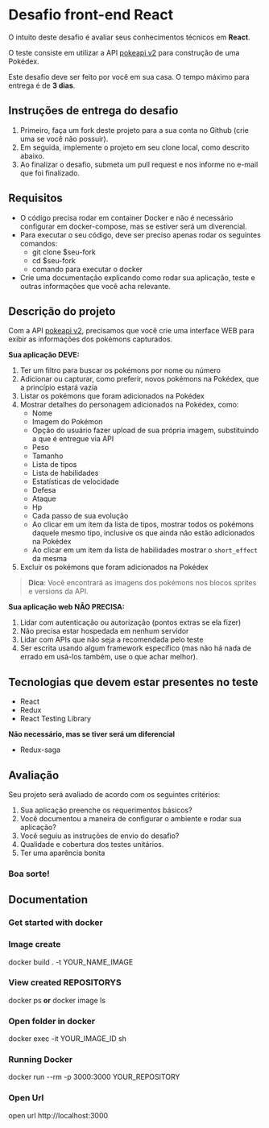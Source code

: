 # Desafio front-end React 

O intuito deste desafio é avaliar seus conhecimentos técnicos em **React**.

O teste consiste em utilizar a API [pokeapi v2](https://pokeapi.co/docsv2/#) para construção de uma Pokédex.

Este desafio deve ser feito por você em sua casa. O tempo máximo para entrega é de **3 dias**.

## Instruções de entrega do desafio

1. Primeiro, faça um fork deste projeto para a sua conta no Github (crie uma se você não possuir).
2. Em seguida, implemente o projeto em seu clone local, como descrito abaixo.
3. Ao finalizar o desafio, submeta um pull request e nos informe no e-mail que foi finalizado.

## Requisitos

- O código precisa rodar em container Docker e não é necessário configurar em docker-compose, mas se estiver será um diverencial.
- Para executar o seu código, deve ser preciso apenas rodar os seguintes comandos:
	- git clone \$seu-fork
	- cd \$seu-fork
	- comando para executar o docker
- Crie uma documentação explicando como rodar sua aplicação, teste e outras informações que você acha relevante.

## Descrição do projeto

Com a API [pokeapi v2](https://pokeapi.co/docsv2/#), precisamos que você crie uma interface WEB para exibir as informações dos pokémons capturados.

**Sua aplicação DEVE:**

1. Ter um filtro para buscar os pokémons por nome ou número
2. Adicionar ou capturar, como preferir, novos pokémons na Pokédex, que a princípio estará vazia
3. Listar os pokémons que foram adicionados na Pokédex
4. Mostrar detalhes do personagem adicionados na Pokédex, como:
    - Nome
    - Imagem do Pokémon
	- Opção do usuário fazer upload de sua própria imagem, substituindo a que é entregue via API
    - Peso
    - Tamanho
    - Lista de tipos
    - Lista de habilidades
    - Estatísticas de velocidade
    - Defesa
    - Ataque
    - Hp
    - Cada passo de sua evolução
    - Ao clicar em um item da lista de tipos, mostrar todos os pokémons daquele mesmo tipo, inclusive os que ainda não estão adicionados na Pokédex
    - Ao clicar em um item da lista de habilidades mostrar o `short_effect` da mesma
5. Excluir os pokémons que foram adicionados na Pokédex

> **Dica**: Você encontrará as imagens dos pokémons nos blocos sprites e versions da API.

**Sua aplicação web NÃO PRECISA:**

1. Lidar com autenticação ou autorização (pontos extras se ela fizer)
2. Não precisa estar hospedada em nenhum servidor
3. Lidar com APIs que não seja a recomendada pelo teste
4. Ser escrita usando algum framework específico (mas não há nada de errado em usá-los também, use o que achar melhor).

## Tecnologias que devem estar presentes no teste

- React
- Redux
- React Testing Library

**Não necessário, mas se tiver será um diferencial**

- Redux-saga

## Avaliação

Seu projeto será avaliado de acordo com os seguintes critérios:

1. Sua aplicação preenche os requerimentos básicos?
2. Você documentou a maneira de configurar o ambiente e rodar sua aplicação?
3. Você seguiu as instruções de envio do desafio?
4. Qualidade e cobertura dos testes unitários.
5. Ter uma aparência bonita
### Boa sorte!

## Documentation

### Get started with docker
### Image create
docker build . -t YOUR_NAME_IMAGE
### View created REPOSITORYS
docker ps **or**
docker image ls

### Open folder in docker
docker exec -it YOUR_IMAGE_ID sh   

### Running Docker
docker run --rm -p 3000:3000 YOUR_REPOSITORY

### Open Url
open url http://localhost:3000